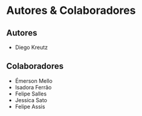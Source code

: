 
# Autores & Colaboradores

## Autores
- Diego Kreutz

## Colaboradores
- Émerson Mello
- Isadora Ferrão
- Felipe Salles
- Jessica Sato
- Felipe Assis

